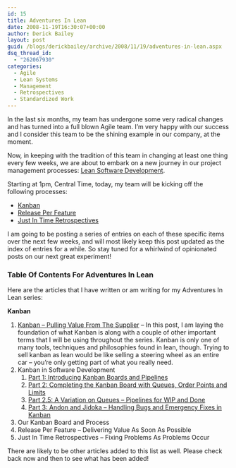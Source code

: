 ```yaml
---
id: 15
title: Adventures In Lean
date: 2008-11-19T16:30:07+00:00
author: Derick Bailey
layout: post
guid: /blogs/derickbailey/archive/2008/11/19/adventures-in-lean.aspx
dsq_thread_id:
  - "262067930"
categories:
  - Agile
  - Lean Systems
  - Management
  - Retrospectives
  - Standardized Work
---
```

In the last six months, my team has undergone some very radical changes and has turned into a full blown Agile team. I&#8217;m very happy with our success and I consider this team to be the shining example in our company, at the moment. 

Now, in keeping with the tradition of this team in changing at least one thing every few weeks, we are about to embark on a new journey in our project management processes: <a href="http://en.wikipedia.org/wiki/Lean_software_development" target="_blank">Lean Software Development</a>.

Starting at 1pm, Central Time, today, my team will be kicking off the following processes:

  * <a href="http://en.wikipedia.org/wiki/Kanban" target="_blank">Kanban</a> 
  * <a href="http://kaizenconf.pbwiki.com/Lean%20Architecture" target="_blank">Release Per Feature</a> 
  * <a href="http://kaizenconf.pbwiki.com/JIT%27ing%20Retrospectives" target="_blank">Just In Time Retrospectives</a>

I am going to be posting a series of entries on each of these specific items over the next few weeks, and will most likely keep this post updated as the index of entries for a while. So stay tuned for a whirlwind of opinionated posts on our next great experiment!

### Table Of Contents For Adventures In Lean

Here are the articles that I have written or am writing for my Adventures In Lean series:

**Kanban**

  1. <a href="http://www.lostechies.com/blogs/derickbailey/archive/2008/11/20/kanban-pulling-value-from-the-supplier.aspx" target="_blank">Kanban &#8211; Pulling Value From The Supplier</a> &#8211; In this post, I am laying the foundation of what Kanban is along with a couple of other important terms that I will be using throughout the series. Kanban is only one of many tools, techniques and philosophies found in lean, though. Trying to sell kanban as lean would be like selling a steering wheel as an entire car &#8211; you&#8217;re only getting part of what you really need. 
  2. Kanban in Software Development 
      1. <a href="http://www.lostechies.com/blogs/derickbailey/archive/2008/12/08/kanban-in-software-development-part-1-introducing-kanban-boards-and-pipelines.aspx" target="_blank">Part 1: Introducing Kanban Boards and Pipelines</a> 
      2. <a href="http://www.lostechies.com/blogs/derickbailey/archive/2008/12/08/kanban-in-software-development-part-2-completing-the-kanban-board-with-queues-order-points-and-limits.aspx" target="_blank">Part 2: Completing the Kanban Board with Queues, Order Points and Limits</a> 
      3. <a href="http://www.lostechies.com/blogs/derickbailey/archive/2008/12/15/kanban-in-software-development-part-2-5-a-variation-on-queues-pipelines-for-wip-and-done.aspx" target="_blank">Part 2.5: A Variation on Queues &#8211; Pipelines for WIP and Done</a> 
      4. <a href="http://www.lostechies.com/blogs/derickbailey/archive/2008/12/19/kanban-in-software-development-part-3-andon-and-jidoka-handling-bugs-and-emergency-fixes-in-kanban.aspx" target="_blank">Part 3: Andon and Jidoka &#8211; Handling Bugs and Emergency Fixes in Kanban</a>
  3. Our Kanban Board and Process&#160; 
  4. Release Per Feature &#8211; Delivering Value As Soon As Possible 
  5. Just In Time Retrospectives &#8211; Fixing Problems As Problems Occur 

There are likely to be other articles added to this list as well. Please check back now and then to see what has been added!